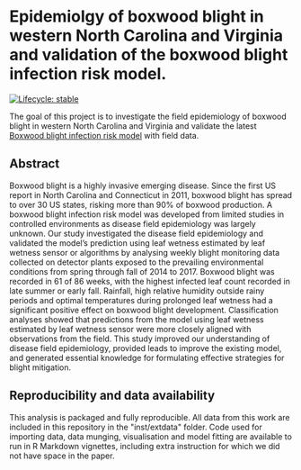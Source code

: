 
# Epidemiolgy of boxwood blight in western North Carolina and Virginia and validation of the boxwood blight infection risk model.

<!-- badges: start -->
[![Lifecycle: stable](https://img.shields.io/badge/lifecycle-stable-brightgreen.svg)](https://www.tidyverse.org/lifecycle/#stable) 
<!-- badges: end -->

The goal of this project is to investigate the field epidemiology of boxwood blight in western North Carolina and Virginia and validate the latest [Boxwood blight infection risk model](https://uspest.org/wea/Boxwood_blight_model_instructions.pdf) with field data.

## Abstract

Boxwood blight is a highly invasive emerging disease. Since the first US report in North Carolina and Connecticut in 2011, boxwood blight has spread to over 30 US states, risking more than 90% of boxwood production. A boxwood blight infection risk model was developed from limited studies in controlled environments as disease field epidemiology was largely unknown. Our study investigated the disease field epidemiology and validated the model’s prediction using leaf wetness estimated by leaf wetness sensor or algorithms by analysing weekly blight monitoring data collected on detector plants exposed to the prevailing environmental conditions from spring through fall of 2014 to 2017. Boxwood blight was recorded in 61 of 86 weeks, with the highest infected leaf count recorded in late summer or early fall. Rainfall, high relative humidity outside rainy periods and optimal temperatures during prolonged leaf wetness had a significant positive effect on boxwood blight development. Classification analyses showed that predictions from the model using leaf wetness estimated by leaf wetness sensor were more closely aligned with observations from the field. This study improved our understanding of disease field epidemiology, provided leads to improve the existing model, and generated essential knowledge for formulating effective strategies for blight mitigation. 

## Reproducibility and data availability

This analysis is packaged and fully reproducible. All data from this work are included in this repository in the "inst/extdata" folder. Code used for importing data, data munging, visualisation and model fitting are available to run in R Markdown vignettes, including extra instruction for which we did not have space in the paper.  
